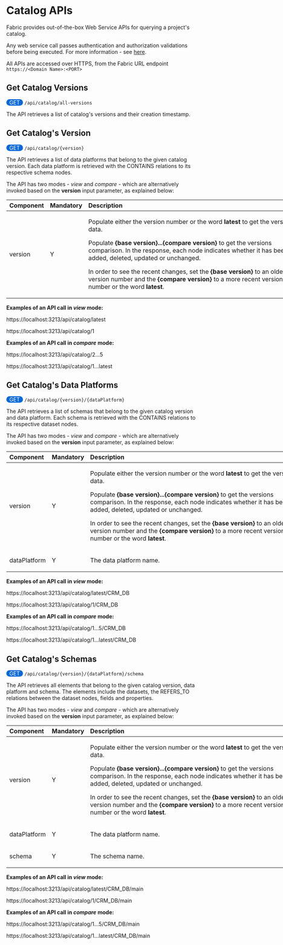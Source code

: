 # Catalog APIs

Fabric provides out-of-the-box Web Service APIs for querying a project's catalog.

Any web service call passes authentication and authorization validations before being executed. For more information - see [here](/articles/26_fabric_security/05_fabric_webservices_security.md).

All APIs are accessed over HTTPS, from the Fabric URL endpoint `https://<Domain Name>:<PORT>`



## Get Catalog Versions

<span style="border-radius: 2em; background-color: #0969da; padding: 0 8px; color:white">GET</span>   `/api/catalog/all-versions`

The API retrieves a list of catalog's versions and their creation timestamp.



## Get Catalog's Version

<span style="border-radius: 2em; background-color: #0969da; padding: 0 8px; color:white">GET</span>   `/api/catalog/{version}`

The API retrieves a list of data platforms that belong to the given catalog version. Each data platform is retrieved with the CONTAINS relations to its respective schema nodes. 

The API has two modes - *view* and *compare* - which are alternatively invoked based on the **version** input parameter, as explained below:

<table style="width: 800px;">
<thead>
<tr>
<th style="text-align: left;" width="50pxl"><strong>Component</strong></th>
<th style="text-align: left;" width="50pxl"><strong>Mandatory</strong></th>
<th style="text-align: left;" width="700pxl"><strong>Description</strong></th>
</tr>
</thead>
<tbody>
<tr>
<td>version</td>
<td>Y</td>
<td>
<p>Populate either the version number or the word <strong>latest</strong> to get the version's data.</p>
<p>Populate <strong>{base version}...{compare version}</strong> to get the versions comparison. In the response, each node indicates whether it has been added, deleted, updated or unchanged.</p>
<p>In order to see the recent changes, set the <strong>{base version}</strong> to an older version number and the <strong>{compare version}</strong> to a more recent version number or the word <strong>latest</strong>.</p>
</td>
</tr>
</tbody>
</table>


**Examples of an API call in *view* mode:**

https://localhost:3213/api/catalog/latest

https://localhost:3213/api/catalog/1

**Examples of an API call in *compare* mode:**

https://localhost:3213/api/catalog/2...5

https://localhost:3213/api/catalog/1...latest



## Get Catalog's Data Platforms

<span style="border-radius: 2em; background-color: #0969da; padding: 0 8px; color:white">GET</span>   `/api/catalog/{version}/{dataPlatform}`

The API retrieves a list of schemas that belong to the given catalog version and data platform. Each schema is retrieved with the CONTAINS relations to its respective dataset nodes. 

The API has two modes - *view* and *compare* - which are alternatively invoked based on the **version** input parameter, as explained below:

<table style="width: 800px;">
<thead>
<tr>
<th style="text-align: left;" width="50pxl"><strong>Component</strong></th>
<th style="text-align: left;" width="50pxl"><strong>Mandatory</strong></th>
<th style="text-align: left;" width="700pxl"><strong>Description</strong></th>
</tr>
</thead>
<tbody>
<tr>
<td>version</td>
<td>Y</td>
<td>
<p>Populate either the version number or the word <strong>latest</strong> to get the version's data.</p>
<p>Populate <strong>{base version}...{compare version}</strong> to get the versions comparison. In the response, each node indicates whether it has been added, deleted, updated or unchanged.</p>
<p>In order to see the recent changes, set the <strong>{base version}</strong> to an older version number and the <strong>{compare version}</strong> to a more recent version number or the word <strong>latest</strong>.</p>
</td>
</tr>
<tr>
<td>dataPlatform</td>
<td>Y</td>
<td>
<p>The data platform name.</p>
</td>
</tr>
</tbody>
</table>

**Examples of an API call in *view* mode:**

https://localhost:3213/api/catalog/latest/CRM_DB

https://localhost:3213/api/catalog/1/CRM_DB

**Examples of an API call in *compare* mode:**

https://localhost:3213/api/catalog/1...5/CRM_DB

https://localhost:3213/api/catalog/1...latest/CRM_DB



## Get Catalog's Schemas

<span style="border-radius: 2em; background-color: #0969da; padding: 0 8px; color:white">GET</span>   `/api/catalog/{version}/{dataPlatform}/schema`

The API retrieves all elements that belong to the given catalog version, data platform and schema. The elements include the datasets, the REFERS_TO relations between the dataset nodes, fields and properties. 

The API has two modes - *view* and *compare* - which are alternatively invoked based on the **version** input parameter, as explained below:

<table style="width: 800px;">
<thead>
<tr>
<th style="text-align: left;" width="50pxl"><strong>Component</strong></th>
<th style="text-align: left;" width="50pxl"><strong>Mandatory</strong></th>
<th style="text-align: left;" width="700pxl"><strong>Description</strong></th>
</tr>
</thead>
<tbody>
<tr>
<td>version</td>
<td>Y</td>
<td>
<p>Populate either the version number or the word <strong>latest</strong> to get the version's data.</p>
<p>Populate <strong>{base version}...{compare version}</strong> to get the versions comparison. In the response, each node indicates whether it has been added, deleted, updated or unchanged.</p>
<p>In order to see the recent changes, set the <strong>{base version}</strong> to an older version number and the <strong>{compare version}</strong> to a more recent version number or the word <strong>latest</strong>.</p>
</td>
</tr>
<tr>
<td>dataPlatform</td>
<td>Y</td>
<td>
<p>The data platform name.</p>
</td>
</tr>
<tr>
<td>schema</td>
<td>Y</td>
<td>
<p>The schema name.</p>
</td>
</tr>
</tbody>
</table>

**Examples of an API call in *view* mode:**

https://localhost:3213/api/catalog/latest/CRM_DB/main

https://localhost:3213/api/catalog/1/CRM_DB/main

**Examples of an API call in *compare* mode:**

https://localhost:3213/api/catalog/1...5/CRM_DB/main

https://localhost:3213/api/catalog/1...latest/CRM_DB/main
